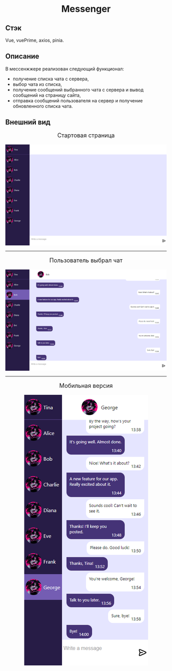 <h1 align="center">Messenger</h1>

## Стэк

Vue, vuePrime, axios, pinia.

## Описание

В мессенжжере реализован следующий функционал:

<ul>
<li>получение списка чата с сервера, </li>
<li> выбор чата из списка,</li>
<li>  получение сообщений выбранного чата с сервера и вывод сообщений на страницу сайта, </li>
<li>отправка сообщений пользователя на сервер и получение обновленного списка чата. </li>
</ul>

## Внешний вид

<p align="center" style = "font-size:18px;" >Стартовая страница </p>

<img src = 'test-messenger\pics\start_page.png' />

---

<p align="center" style = "font-size:18px;" > Пользователь выбрал чат </p>

<img src = 'test-messenger\pics\chat_chosen.png' />

---

<p align="center" style = "font-size:18px; "> Мобильная версия</p>
<p align="center"> <img src = 'test-messenger\pics\iphone 12.png' align="center"/> </p>
